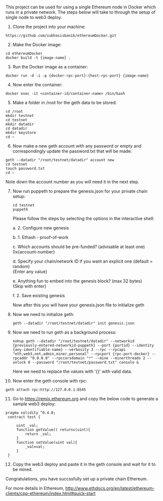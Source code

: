 This project can be used for using a single Ethereum node in Docker which runs in a private network.
The steps below will take to through the setup of single node to web3 deploy.

1. Clone the project into your machine:

```
https://github.com/subhasisbanik/ethereumDocker.git
```

2. Make the Docker image:

```
cd ethereumDocker
docker build -t {image-name} .
```
3. Run the Docker image as a container:

```
docker run -d -i -p {docker-rpc-port}:{host-rpc-port} {image-name}
```

4. Now enter the container:

```
docker exec -it <container-id/container-name> /bin/bash
```

5. Make a folder in /root for the geth data to be stored:

```
cd /root
mkdir testnet
cd testnet
mkdir datadir
cd datadir
mkdir keystore
cd ~
```
6. Now make a new geth account with any password or empty and correspondingly update the password.txt that will be made:

```
geth --datadir "/root/testnet/datadir" account new
cd testnet
touch password.txt
cd ~
```


 Note down the account number as you will need it in the next step.


7. Now run puppeth to prepare the genesis.json for your private chain setup:

    ```
    cd testnet
    puppeth
    ```

    Please follow the steps by selecting the options in the interactive shell:

    a. 2. Configure new genesis<br>

    b. 1. Ethash - proof-of-work<br>

    c. Which accounts should be pre-funded? (advisable at least one)
    0x{account-number}<br>

    d. Specify your chain/network ID if you want an explicit one (default = random)<br>
    {Enter any value}

    e. Anything fun to embed into the genesis block? (max 32 bytes)<br>
    {Skip with enter}

    f. 2. Save existing genesis<br>

    Now after this you will have your genesis.json file to initialize geth

8. Now we need to initialize geth:
   
   ```
   geth --datadir "/root/testnet/datadir" init genesis.json
   ```

9. Now we need to run geth as a background process:
   
   ```
   nohup geth --datadir "/root/testnet/datadir" --networkid {previously-entered-networkid-puppeth} --port {portid} --identity {any-identifiable-name} --verbosity 3 --rpc --rpcapi "eth,web3,net,admin,miner,personal" --rpcport {rpc-port-docker} --rpcaddr "0.0.0.0" --rpccorsdomain "*" --mine --minerthreads 2 --unlock 0 --password "/root/testnet/password.txt" console &
   ```

    Here we need to replace the values with '{}' with valid data.

10. Now enter the geth console with rpc:<br>
   ```
   geth attach rpc:http://127.0.0.1:8545
   ```

11. Go to https://remix.ethereum.org and copy the below code to generate a sample web3 deploy:<br>

   ```
   pragma solidity ^0.4.0;
    contract test {

        uint _val;
        function getValue() returns(uint){
            return _val;
        }
        function setValue(uint val){
            _val=val;
        }
    }
```
12. Copy the web3 deploy and paste it in the geth console and wait for it to be mined.

Congratulations, you have succssfully set up a private chain Ethereum.

For more details in Ethereum,
http://www.ethdocs.org/en/latest/ethereum-clients/cpp-ethereum/index.html#quick-start
